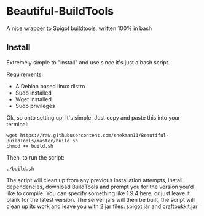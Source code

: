 # Beautiful-BuildTools
A nice wrapper to Spigot buildtools, written 100% in bash

## Install
Extremely simple to "install" and use since it's just a bash script.

Requirements:
* A Debian based linux distro
* Sudo installed
* Wget installed
* Sudo privileges

Ok, so onto setting up. It's simple. Just copy and paste this into your terminal:
```
wget https://raw.githubusercontent.com/snekman11/Beautiful-BuildTools/master/build.sh
chmod +x build.sh
```

Then, to run the script:
```
./build.sh
```
The script will clean up from any previous installation attempts, install dependencies, download BuildTools and prompt you for the version you'd like to compile. You can specify something like 1.9.4 here, or just leave it blank for the latest version. The server jars will then be built, the script will clean up its work and leave you with 2 jar files: spigot.jar and craftbukkit.jar
